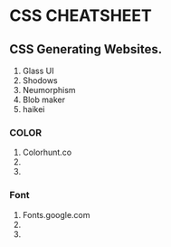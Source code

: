 # CSS CHEATSHEET

## CSS Generating Websites.
1. Glass UI
2. Shodows
3. Neumorphism
4. Blob maker
5. haikei


### COLOR
1. Colorhunt.co
2. 
3. 

### Font
1. Fonts.google.com
2. 
3. 

















